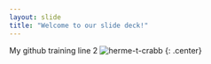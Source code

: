 ```yaml
---
layout: slide
title: "Welcome to our slide deck!"
---
```


My github training 
line 2
![herme-t-crabb](https://octodex.github.com/images/herme-t-crabb.png)
{: .center}
